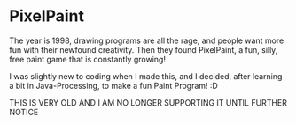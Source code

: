 # PixelPaint

The year is 1998, drawing programs are all the rage, and people want more fun with their newfound creativity. Then they found PixelPaint, a fun, silly, free paint game that is constantly growing!

I was slightly new to coding when I made this, and I decided, after learning a bit in Java-Processing, to make a fun Paint Program! :D

THIS IS VERY OLD AND I AM NO LONGER SUPPORTING IT UNTIL FURTHER NOTICE

